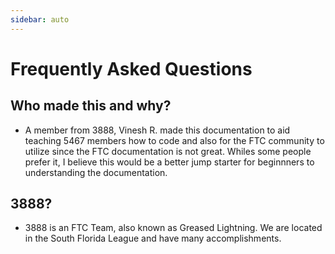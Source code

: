 ```yaml
---
sidebar: auto
---
```


# Frequently Asked Questions

## Who made this and why?

- A member from 3888, Vinesh R. made this documentation to aid teaching 5467 members how to code and also for the FTC community to utilize since the FTC documentation is not great. Whiles some people prefer it, I believe this would be a better jump starter for beginnners to understanding the documentation.

## 3888?

- 3888 is an FTC Team, also known as Greased Lightning. We are located in the South Florida League and have many accomplishments.
